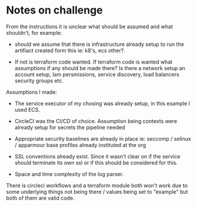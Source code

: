 # Notes on challenge

From the instructions it is unclear what should be assumed and what shouldn't,
for example:

  * should we assume that there is infrastructure already setup to run
    the artifiact created form this ie: k8's, ecs other?.

  * If not is terraform code wanted. If terraform code is wanted what assumptions
    if any should be made there? Is there a network setup an account setup,
    Iam persmissions, service discovery, load balancers security groups etc.


Assumptions I made:
  * The service executor of my chosing was already setup, in this example I used
    ECS.

  * CircleCI was the CI/CD of choice. Assumption being contexts were already setup
    for secrets the pipeline needed

  * Appropriate security baselines are already in place ie: seccomp / selinux / apparmour
    base profiles already instituted at the org

  * SSL conventions already exist. Since it wasn't clear on if the service should terminate
    its own ssl or if this should be considered for this.

  * Space and time complexity of the log parser.



There is circleci workflows and a terraform module both won't work due to some
underlying things not being there / values being set to "example" but both of them
are valid code.
